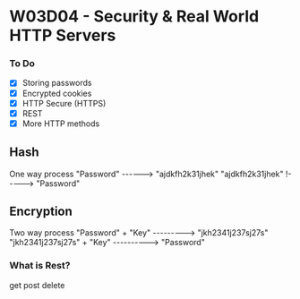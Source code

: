 # W03D04 - Security & Real World HTTP Servers

### To Do

- [x] Storing passwords
- [x] Encrypted cookies
- [x] HTTP Secure (HTTPS)
- [x] REST
- [x] More HTTP methods

## Hash

One way process
"Password" ------> "ajdkfh2k31jhek"
"ajdkfh2k31jhek" !-----> "Password"

## Encryption

Two way process
"Password" + "Key" ---------> "jkh2341j237sj27s"
"jkh2341j237sj27s" + "Key" ----------> "Password"

### What is Rest?

get
post
delete
